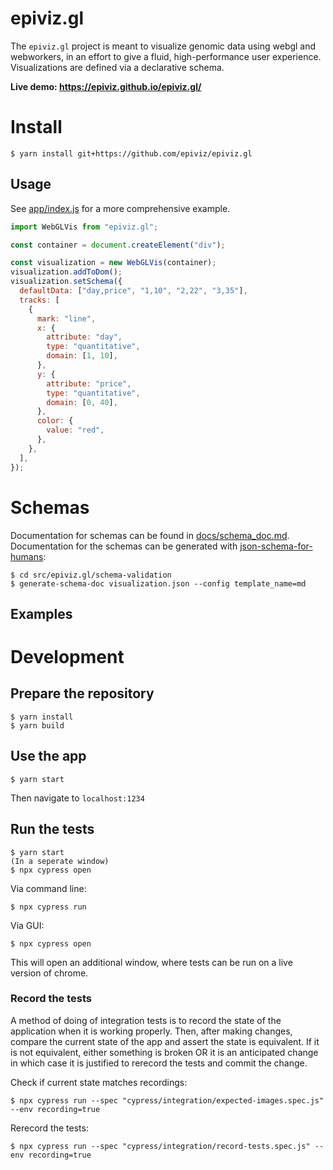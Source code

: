 # epiviz.gl

The `epiviz.gl` project is meant to visualize genomic data using webgl and webworkers, in an effort to give a fluid, high-performance user experience. Visualizations are defined via a declarative schema.

**Live demo: https://epiviz.github.io/epiviz.gl/**

# Install

```
$ yarn install git+https://github.com/epiviz/epiviz.gl
```

## Usage

See [app/index.js](https://github.com/epiviz/epiviz.gl/blob/main/src/app/index.js) for a more comprehensive example.

```javascript
import WebGLVis from "epiviz.gl";

const container = document.createElement("div");

const visualization = new WebGLVis(container);
visualization.addToDom();
visualization.setSchema({
  defaultData: ["day,price", "1,10", "2,22", "3,35"],
  tracks: [
    {
      mark: "line",
      x: {
        attribute: "day",
        type: "quantitative",
        domain: [1, 10],
      },
      y: {
        attribute: "price",
        type: "quantitative",
        domain: [0, 40],
      },
      color: {
        value: "red",
      },
    },
  ],
});
```

# Schemas

Documentation for schemas can be found in [docs/schema_doc.md](https://github.com/epiviz/epiviz.gl/blob/main/src/docs/schema_doc.md). Documentation for the schemas can be generated with [json-schema-for-humans](https://pypi.org/project/json-schema-for-humans/):

```
$ cd src/epiviz.gl/schema-validation
$ generate-schema-doc visualization.json --config template_name=md
```

## Examples

# Development

## Prepare the repository

```
$ yarn install
$ yarn build
```

## Use the app

```
$ yarn start
```

Then navigate to `localhost:1234`

## Run the tests

```
$ yarn start
(In a seperate window)
$ npx cypress open
```

Via command line:

```
$ npx cypress run
```

Via GUI:

```
$ npx cypress open
```

This will open an additional window, where tests can be run on a live version of chrome.

### Record the tests

A method of doing of integration tests is to record the state of the application when it is working properly. Then, after making changes, compare the current state of the app and assert the state is equivalent. If it is not equivalent, either something is broken OR it is an anticipated change in which case it is justified to rerecord the tests and commit the change.

Check if current state matches recordings:

```
$ npx cypress run --spec "cypress/integration/expected-images.spec.js" --env recording=true
```

Rerecord the tests:

```
$ npx cypress run --spec "cypress/integration/record-tests.spec.js" --env recording=true
```
